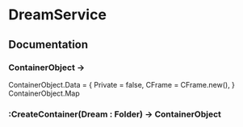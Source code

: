 # DreamService
## Documentation
### ContainerObject ->
ContainerObject.Data = {
  Private = false,
  CFrame = CFrame.new(),
}
ContainerObject.Map
### :CreateContainer(Dream : Folder) -> ContainerObject
